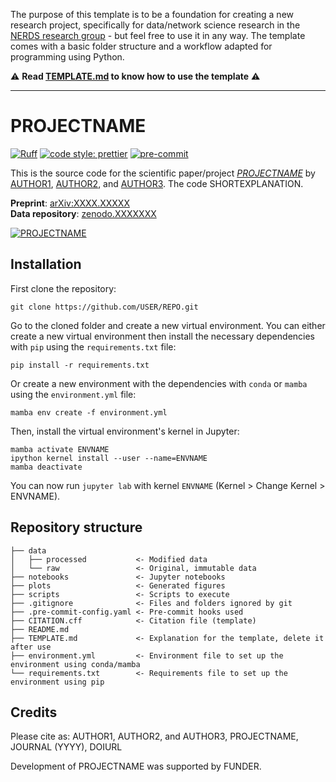 The purpose of this template is to be a foundation for creating a new research project, specifically for data/network science research in the [NERDS research group](https://nerds.itu.dk/) - but feel free to use it in any way. The template comes with a basic folder structure and a workflow adapted for programming using Python.

⚠️ **Read [TEMPLATE.md](TEMPLATE.md) to know how to use the template** ⚠️

***

# PROJECTNAME
[![Ruff](https://img.shields.io/endpoint?url=https://raw.githubusercontent.com/astral-sh/ruff/main/assets/badge/v2.json)](https://github.com/astral-sh/ruff)
[![code style: prettier](https://img.shields.io/badge/code_style-prettier-ff69b4.svg?style=flat-square)](https://github.com/prettier/prettier)
[![pre-commit](https://img.shields.io/badge/pre--commit-enabled-brightgreen?logo=pre-commit&logoColor=white)](https://github.com/pre-commit/pre-commit)

This is the source code for the scientific paper/project [*PROJECTNAME*](PAPERURL) by [AUTHOR1](AUTHOR1URL), [AUTHOR2](AUTHOR2URL), and [AUTHOR3](AUTHOR3URL). The code SHORTEXPLANATION.

**Preprint**: [arXiv:XXXX.XXXXX](https://arxiv.org/abs/XXXX.XXXXX)  
**Data repository**: [zenodo.XXXXXXX](https://zenodo.org/record/XXXXXXX)  

[![PROJECTNAME](SPLASHIMAGE.JPG/PNG/GIF)](PROJECTURL)

## Installation
First clone the repository:

```
git clone https://github.com/USER/REPO.git
```

Go to the cloned folder and create a new virtual environment. You can either create a new virtual environment then install the necessary dependencies with `pip` using the `requirements.txt` file:

```
pip install -r requirements.txt
```

Or create a new environment with the dependencies with `conda` or `mamba` using the `environment.yml` file:

```
mamba env create -f environment.yml
```
Then, install the virtual environment's kernel in Jupyter:

```
mamba activate ENVNAME
ipython kernel install --user --name=ENVNAME
mamba deactivate
```

You can now run `jupyter lab` with kernel `ENVNAME` (Kernel > Change Kernel > ENVNAME).

## Repository structure

```
├── data
│   ├── processed           <- Modified data
│   └── raw                 <- Original, immutable data
├── notebooks               <- Jupyter notebooks
├── plots                   <- Generated figures
├── scripts                 <- Scripts to execute
├── .gitignore              <- Files and folders ignored by git
├── .pre-commit-config.yaml <- Pre-commit hooks used
├── CITATION.cff            <- Citation file (template)
├── README.md
├── TEMPLATE.md             <- Explanation for the template, delete it after use
├── environment.yml         <- Environment file to set up the environment using conda/mamba
└── requirements.txt        <- Requirements file to set up the environment using pip
```

## Credits

Please cite as: AUTHOR1, AUTHOR2, and AUTHOR3, PROJECTNAME, JOURNAL (YYYY), DOIURL  

Development of PROJECTNAME was supported by FUNDER.


